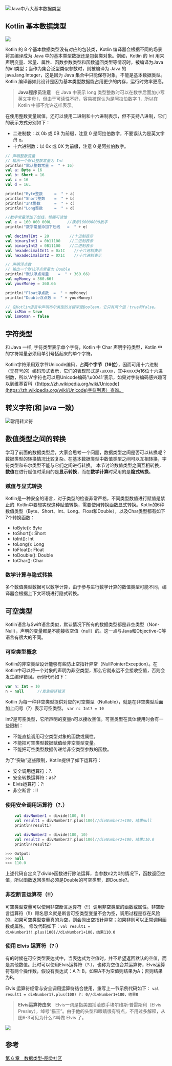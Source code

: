 ![Java中八大基本数据类型](https://upload-images.jianshu.io/upload_images/1662509-58dce43e3f3ed7d8.png?imageMogr2/auto-orient/strip%7CimageView2/2/w/1240)

## Kotlin 基本数据类型

![](https://upload-images.jianshu.io/upload_images/1662509-f8a1645f6775371d.png?imageMogr2/auto-orient/strip%7CimageView2/2/w/1240)

Kotlin 的 8 个基本数据类型没有对应的包装类，Kotlin 编译器会根据不同的场景将其编译成为 Java 中的基本类型数据还是包装类对象。例如，Kotlin 的 Int 用来声明变量、常量、属性、函数参数类型和函数返回类型等情况时，被编译为Java的int类型；当作为集合泛型类似参数时，则被编译为 Java 的 java.lang.Integer，这是因为 Java 集合中只能保存对象，不能是基本数据类型。Kotlin 编译器如此设计是因为基本类型数据能占用更少的内存，运行时效率更高。

> **Java程序员注意**　在 Java 中表示 long 类型整数时可以在数字后面加小写英文字母 l，但由于可读性不好，容易被误认为是阿拉伯数字 1，所以在 Kotlin 中部不允许这样表示。

在使用整数变量赋值，还可以使用二进制和十六进制表示，但不支持八进制，它们的表示方式分别如下：

* 二进制数：以 0b 或 0B 为前缀，注意 0 是阿拉伯数字，不要误认为是英文字母 o。
* 十六进制数：以 0x 或 0X 为前缀，注意 0 是阿拉伯数字。

```kotlin
// 声明整数变量
// 输出一个默认整数常量为 Int
println("默认整数常量 =  " + 16)
val a: Byte = 16
val b: Short = 16
val c = 16
val d = 16L

println("Byte整数     =  " + a)
println("Short整数    =  " + b)
println("Int整数      =  " + c)
println("Long整数     =  " + d)

//数字常量添加下划线，增强可读性
val e = 160_000_000L       //表示160000000数字
println("数字常量添加下划线   =  " + e)

val decimalInt = 28         //十进制表示
val binaryInt1 = 0b11100    //二进制表示
val binaryInt2 = 0B11100    //二进制表示
val hexadecimalInt1 = 0x1C    //十六进制表示
val hexadecimalInt2 = 0X1C    //十六进制表示

// 声明浮点数
// 输出一个默认浮点常量为 Double
println("默认浮点常量    =  " + 360.66)
val myMoney = 360.66f
val yourMoney = 360.66

println("Float浮点数  =  " + myMoney)
println("Double浮点数 =  " + yourMoney)

// 在Kotlin语言中声明布尔类型的关键字是Boolean，它只有两个值：true和false。
val isMan = true
val isWoman = false
```

## 字符类型

和 Java 一样, 字符类型表示单个字符，Kotlin 中 Char 声明字符类型，Kotlin 中的字符常量必须用单引号括起来的单个字符。

Kotlin字符采用双字节Unicode编码，占**两个字节（16位）**，因而可用十六进制（无符号的）编码形式表示，它们的表现形式是`\uXXXX`，其中`XXXX`为16位十六进制数，所以'A'字符也可以用Unicode编码'\u0041'表示，如果对字符编码感兴趣可以到维基百科（[https://zh.wikipedia.org/wiki/Unicode](https://zh.wikipedia.org/wiki/Unicode)字符列表）查询。

## 转义字符(和 java 一致)

![常用转义符](https://upload-images.jianshu.io/upload_images/1662509-bb5c986ace88236d.png?imageMogr2/auto-orient/strip%7CimageView2/2/w/1240)

## 数值类型之间的转换

学习了前面的数据类型后，大家会思考一个问题，数据类型之间是否可以转换呢？数据类型的转换情况比较复杂。在基本数据类型中数值类型之间可以互相转换，字符类型和布尔类型不能与它们之间进行转换。
本节讨论数值类型之间互相转换，**数值**在进行赋值时采用的是**显示转换**，而在**数学计算**时采用的是**隐式转换**。

### 赋值与显式转换

Kotlin是一种安全的语言，对于类型的检查非常严格，不同类型数值进行赋值是禁止的. Kotlin中要想实现这种赋值转换，需要使用转换函数显式转换。Kotlin的6种数值类型（Byte、Short、Int、Long、Float和Double），以及Char类型都有如下7个转换函数：

* toByte(): Byte
* toShort(): Short
* toInt(): Int
* toLong(): Long
* toFloat(): Float
* toDouble(): Double
* toChar(): Char

### 数学计算与隐式转换

多个数值类型数据可以数学计算，由于参与进行数学计算的数值类型可能不同，编译器会根据上下文环境进行隐式转换。

## 可空类型

Kotlin语言与Swift语言类似，默认情况下所有的数据类型都是非空类型（Non-Null），声明的变量都是不能接收空值（null）的。这一点与Java和Objective-C等语言有很大的不同。

### 可空类型概念

Kotlin的非空类型设计能够有些防止空指针异常（NullPointerException）。在Kotlin中可以将一个对象的声明为非空类型，那么它就永远不会接收空值，否则会发生编译错误。示例代码如下：

```kt
var n: Int = 10
n = null      //发生编译错误
```

Kotlin 为每一种非空类型提供对应的可空类型（Nullable），就是在非空类型后面加上问号（?）表示可空类型。
`var n: Int? = 10`

Int?是可空类型，它所声明的变量n可以接收空值。可空类型在具体使用时会有一些限制：

* 不能直接调用可空类型对象的函数或属性。
* 不能把可空类型数据赋值给非空类型变量。
* 不能把可空类型数据传递给非空类型参数的函数。

为了“突破”这些限制，Kotlin提供了如下运算符：

* 安全调用运算符：?.
* 安全转换运算符：as?
* Elvis运算符：?:
* 非空断言：!!

### 使用安全调用运算符（?.）

```kt
    val divNumber1 = divide(100, 0)
    val result1 = divNumber1?.plus(100)//divNumber1+100，结果null
    println(result1)

    val divNumber2 = divide(100, 10)
    val result2 = divNumber2?.plus(100)//divNumber2+100，结果110.0
    println(result2)

>>> Output:
>>> null
>>> 110.0
```

上述代码自定义了divide函数进行除法运算，当参数n2为0的情况下，函数返回空值，所以函数返回类型必须是Double的可空类型，即Double?。

### 非空断言运算符（!!）

可空类型变量可以使用非空断言运算符（!!）调用非空类型的函数或属性。非空断言运算符（!!）顾名思义就是断言可空类型变量不会为空，调用过程是存在风险的，如果可空类型变量真的为空，则会抛出空指针异常；如果非则可以正常调用函数或属性。
修改代码如下：`val result1 = divNumber1!!.plus(100)//divNumber1+100，结果110.0`

### 使用 Elvis 运算符（?:）

有的时候在可空类型表达式中，当表达式为空值时，并不希望返回默认的空值，而是其他数值。此时可以使用Elvis运算符（?:），也称为空值合并运算符，Elvis运算符有两个操作数，假设有表达式：A ?: B，如果A不为空值则结果为A；否则结果为B。

Elvis 运算符经常与安全调用运算符结合使用，重写上一节示例代码如下：
`val result1 = divNumber1?.plus(100) ?: 0//divNumber1+100，结果0  `

>**Elvis运算符由来**　Elvis一词是指美国摇滚歌手埃尔维斯·普雷斯利（Elvis Presley），绰号“猫王”。由于他的头型和眼睛很有特点，不用过多解释，从图6-3可见为什么?:叫做 Elvis 了。

![](https://upload-images.jianshu.io/upload_images/1662509-78ed35e28f840dcf.png?imageMogr2/auto-orient/strip%7CimageView2/2/w/1240)

## 参考

[第 6 章　数据类型-图灵社区](http://www.ituring.com.cn/book/tupubarticle/19721)

